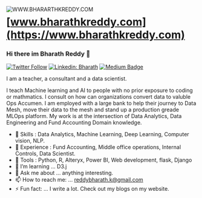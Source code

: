 <a href="https://www.bharathkreddy.com"><img align="left" src="https://i.imgur.com/axjt3Qe.png" alt="WWW.BHARARTHKREDDY.COM" title="www.bharathkreddy.com"></a>
# [www.bharathkreddy.com](https://www.bharathkreddy.com)

### Hi there im Bharath Reddy 👋


   [![Twitter Follow](https://img.shields.io/twitter/follow/Bharath95440790?label=Bharath&style=social)](https://twitter.com/Bharath95440790)
   [![Linkedin: Bharath](https://img.shields.io/badge/-Bharath%20Reddy-blue?style=flat-square&logo=Linkedin&logoColor=white&link=https://www.linkedin.com/in/bharath-k-reddy/)](https://www.linkedin.com/in/bharath-k-reddy/)
   [![Medium Badge](https://img.shields.io/badge/-Bharath-000000?style=flat&labelColor=000000&logo=Medium&link=https://medium.com/@reddybharath.k)](https://medium.com/@reddybharath.k)


I am a teacher, a consultant and a data scientist. 


I teach Machine learning and AI to people with no prior exposure to coding or mathmatics. I consult on how can organizations convert data to valuble Ops Accumen. I am employed with a large bank to help their journey to Data Mesh, move their data to the mesh and stand up a production greade MLOps platform. My work is at the intersection of Data Analytics, Data Engineering and Fund Accounting Domain knowledge.



- 🔭 Skills : Data Analytics, Machine Learning, Deep Learning, Computer vision, NLP.
- 🌱 Experience : Fund Accounting, Middle office operations, Internal Controls, Data Scientist.
- 👯 Tools : Python, R, Alteryx, Power BI, Web development, flask, Django
- 🤔 I’m learning ... D3.j 
- 💬 Ask me about ... anything interesting.
- 📫 How to reach me: ... reddybharath.k@gmail.com
- ⚡ Fun fact: ... I write a lot. Check out my blogs on my website.


